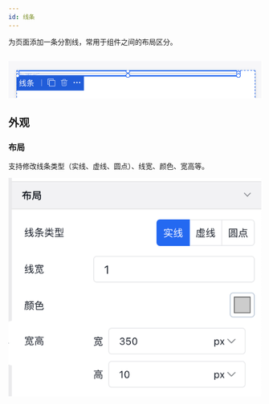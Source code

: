 ```yaml
---
id: 线条
---
```


为页面添加一条分割线，常用于组件之间的布局区分。


##

![image.png](/img/移动应用/组件/line-1.png)


## 外观

### 布局

支持修改线条类型（实线、虚线、圆点）、线宽、颜色、宽高等。
 
![image.png](/img/移动应用/组件/line-2.png)
